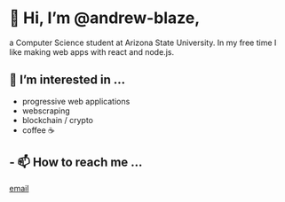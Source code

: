 # 👋 Hi, I’m @andrew-blaze, 
a Computer Science student at Arizona State University. In my free time I like making web apps with react and node.js. 
## 👀 I’m interested in ... 
* progressive web applications
* webscraping
* blockchain / crypto 
* coffee ☕️
  
## - 📫 How to reach me ...
[email](mailto:dev.andrewblaze@gmail.com)

<!---
andrew-blaze/andrew-blaze is a ✨ special ✨ repository because its `README.md` (this file) appears on your GitHub profile.
You can click the Preview link to take a look at your changes.
--->
